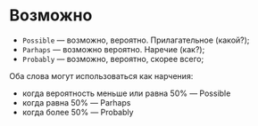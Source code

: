 # Возможно

* `Possible` — возможно, вероятно. Прилагательное (какой?);
* `Parhaps` — возможно вероятно. Наречие (как?);
* `Probably` — возможно, вероятно, скорее всего;

Оба слова могут использоваться как нарчения:

* когда вероятность меньше или равна 50% — Possible
* когда равна 50% — Parhaps
* когда более 50% — Probably
